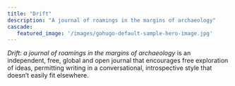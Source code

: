 ```yaml
---
title: "Drift"
description: "A journal of roamings in the margins of archaeology"
cascade:
   featured_image: '/images/gohugo-default-sample-hero-image.jpg'
---
```


_Drift: a journal of roamings in the margins of archaeology_ is an independent, free,  global and open journal that encourages free exploration of ideas, permitting writing in a conversational, introspective style that doesn’t easily fit elsewhere.